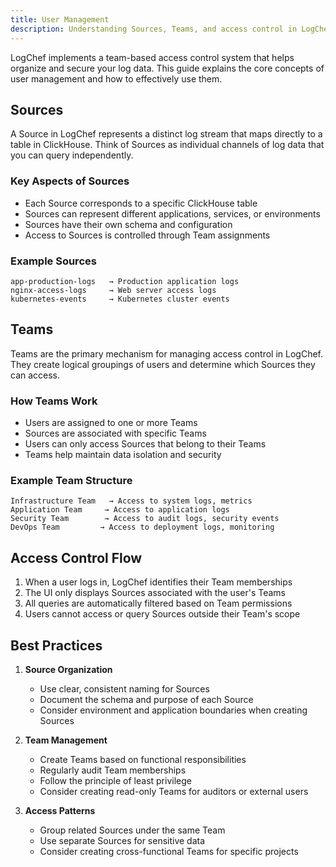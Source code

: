 ```yaml
---
title: User Management
description: Understanding Sources, Teams, and access control in LogChef
---
```


LogChef implements a team-based access control system that helps organize and secure your log data. This guide explains the core concepts of user management and how to effectively use them.

## Sources

A Source in LogChef represents a distinct log stream that maps directly to a table in ClickHouse. Think of Sources as individual channels of log data that you can query independently.

### Key Aspects of Sources

- Each Source corresponds to a specific ClickHouse table
- Sources can represent different applications, services, or environments
- Sources have their own schema and configuration
- Access to Sources is controlled through Team assignments

### Example Sources

```
app-production-logs   → Production application logs
nginx-access-logs     → Web server access logs
kubernetes-events     → Kubernetes cluster events
```

## Teams

Teams are the primary mechanism for managing access control in LogChef. They create logical groupings of users and determine which Sources they can access.

### How Teams Work

- Users are assigned to one or more Teams
- Sources are associated with specific Teams
- Users can only access Sources that belong to their Teams
- Teams help maintain data isolation and security

### Example Team Structure

```
Infrastructure Team   → Access to system logs, metrics
Application Team     → Access to application logs
Security Team        → Access to audit logs, security events
DevOps Team         → Access to deployment logs, monitoring
```

## Access Control Flow

1. When a user logs in, LogChef identifies their Team memberships
2. The UI only displays Sources associated with the user's Teams
3. All queries are automatically filtered based on Team permissions
4. Users cannot access or query Sources outside their Team's scope

## Best Practices

1. **Source Organization**

   - Use clear, consistent naming for Sources
   - Document the schema and purpose of each Source
   - Consider environment and application boundaries when creating Sources

2. **Team Management**

   - Create Teams based on functional responsibilities
   - Regularly audit Team memberships
   - Follow the principle of least privilege
   - Consider creating read-only Teams for auditors or external users

3. **Access Patterns**
   - Group related Sources under the same Team
   - Use separate Sources for sensitive data
   - Consider creating cross-functional Teams for specific projects
